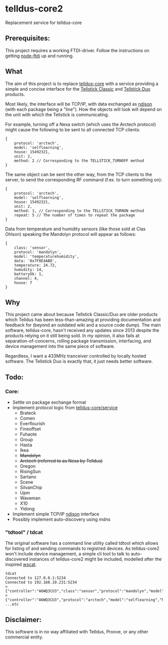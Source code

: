 # telldus-core2
Replacement service for telldus-core

## Prerequisites:

This project requires a working FTDI-driver. Follow the instructions on getting [node-ftdi](https://github.com/thomaschaaf/node-ftdi/) up and running.

## What
The aim of this project is to replace [telldus-core](https://github.com/telldus/telldus) with a service providing a simple and concise interface for the [Tellstick Classic](http://telldus.se/produkt/tellstick-classic-gateway-433mhz/) and [Tellstick Duo](http://telldus.se/produkt/tellstick-duo/) products.

Most likely, the interface will be TCP/IP, with data exchanged as [ndjson](http://ndjson.org/) (with each package being a "line"). How the objects will look will depend on the unit with which the Tellstick is communicating.

For example, turning off a Nexa switch (which uses the Arctech protocol) might cause the following to be sent to all connected TCP clients:
```nodejs
{
	protocol: 'arctech',
	model: 'selflearning',
	house: 15492321,
	unit: 2,
	method: 2 // Corresponding to the TELLSTICK_TURNOFF method
}
```

The same object can be sent the other way, from the TCP clients to the server, to send the corresponding RF command (f.ex. to turn something on):
```nodejs
{
	protocol: 'arctech',
	model: 'selflearning',
	house: 15492321,
	unit: 2,
	method: 1, // Corresponding to the TELLSTICK_TURNON method
	repeat: 5 // The number of times to repeat the package
}
```

Data from temperature and humidity sensors (like those sold at Clas Ohlson) speaking the Mandolyn protocol will appear as follows:
```nodejs
{
	class: 'sensor',
	protocol: 'mandolyn',
	model: 'temperaturehumidity',
	data: '0x7F8E4AB8',
	temperature: 24.72,
	humidity: 14,
	batteryOk: 1,
	channel: 4,
	house: 7
}
```

## Why

This project came about because Tellstick Classic/Duo are older products which Telldus has been less-than-amazing at providing documentation and feedback for (beyond an outdated wiki and a source code dump). The main software, telldus-core, hasn't received any updates since 2013 despite the products relying on it still being sold. In my opinion, it also fails at separation-of-concerns, rolling package transmission, interfacing, and device management into the same piece of software.

Regardless, I want a 433MHz tranceiver controlled by locally hosted software. The Tellstick Duo is exactly that, it just needs better software.

## Todo:

### Core:
- Settle on package exchange format
- Implement protocol logic from [telldus-core/service](https://github.com/telldus/telldus/tree/master/telldus-core/service)
  - Brateck
  - Comen
  - Everflourish
  - Fineoffset
  - Fuhaote
  - Group
  - Hasta
  - Ikea
  - ~~Mandolyn~~
  - ~~Arctech (referred to as Nexa by Telldus)~~
  - Oregon
  - RisingSun
  - Sartano
  - Scene
  - SilvanChip
  - Upm
  - Waveman
  - X10
  - Yidong
- Implement simple TCP/IP [ndjson](http://ndjson.org/) interface
- Possibly implement auto-discovery using mdns

### "tdtool" / tdcat
The original software has a command line utility called tdtool which allows for listing of and sending commands to registred devices. As telldus-core2 won't include device management, a simple cli tool to talk to auto-discovered instances of telldus-core2 might be included, modelled after the inspired [wscat](https://github.com/websockets/wscat).
```
tdcat
Connected to 127.0.0.1:5234
Connected to 192.168.10.231:5234
< {"controller":"A6WQ3CU3","class":"sensor","protocol":"mandolyn","model":"temperaturehumidity","data":"0x7F8E4AB8","temperature":24.72,"humidity":14,"batteryOk":1,"channel":4,"house":7}
> {"controller":"A6WQ3CU3","protocol":"arctech","model":"selflearning","house":15492321,"unit":2,"method":1,"repeat":5}
...etc
```


## Disclaimer:
This software is in no way affiliated with Telldus, Proove, or any other commercial entity.
